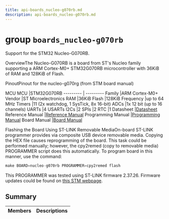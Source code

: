 ```yaml
---
title: api-boards_nucleo-g070rb.md
description: api-boards_nucleo-g070rb.md
---
```

# group `boards_nucleo-g070rb` 

Support for the STM32 Nucleo-G070RB.

OverviewThe Nucleo-G070RB is a board from ST's Nucleo family supporting a ARM Cortex-M0+ STM32G070RB microcontroller with 36KiB of RAM and 128KiB of Flash.

PinoutPinout for the nucleo-g070rg (from STM board manual)

MCU
MCU   |STM32G070RB
--------- | ---------
Family   |ARM Cortex-M0+
Vendor   |ST Microelectronics
RAM   |36KiB
Flash   |128KiB
Frequency   |up to 64 MHz
Timers   |11 (2x watchdog, 1 SysTick, 8x 16-bit)
ADCs   |1x 12 bit (up to 16 channels)
UARTs   |4 USARTs
I2Cs   |2
SPIs   |2
RTC   |1
Datasheet   |[Datasheet](https://www.st.com/resource/en/datasheet/stm32g070rb.pdf)
Reference Manual   |[Reference Manual](https://www.st.com/resource/en/reference_manual/rm0454-stm32g0x0-advanced-armbased-32bit-mcus-stmicroelectronics.pdf)
Programming Manual   |[Programming Manual](https://www.st.com/resource/en/programming_manual/pm0223-stm32-cortexm0-mcus-programming-manual-stmicroelectronics.pdf)
Board Manual   |[Board Manual](https://www.st.com/resource/en/user_manual/um2324-stm32-nucleo64-boards-mb1360-stmicroelectronics.pdf)

Flashing the Board Using ST-LINK Removable MediaOn-board ST-LINK programmer provides via composite USB device removable media. Copying the HEX file causes reprogramming of the board. This task could be performed manually; however, the cpy2remed (copy to removable media) PROGRAMMER script does this automatically. To program board in this manner, use the command:

```cpp
make BOARD=nucleo-g070rb PROGRAMMER=cpy2remed flash
```

This PROGRAMMER was tested using ST-LINK firmware 2.37.26. Firmware updates could be found on [this STM webpage](https://www.st.com/en/development-tools/stsw-link007.html).

## Summary

 Members                        | Descriptions                                
--------------------------------|---------------------------------------------

